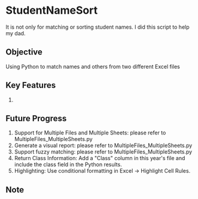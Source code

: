 # StudentNameSort
It is not only for matching or sorting student names. I did this script to help my dad.

## Objective
Using Python to match names and others from two different Excel files

## Key Features
1. 


## Future Progress
1. Support for Multiple Files and Multiple Sheets: please refer to MultipleFiles_MultipleSheets.py
2. Generate a visual report: please refer to MultipleFiles_MultipleSheets.py
3. Support fuzzy matching: please refer to MultipleFiles_MultipleSheets.py
4. Return Class Information: Add a "Class" column in this year's file and include the class field in the Python results.
5. Highlighting: Use conditional formatting in Excel → Highlight Cell Rules.



## Note
